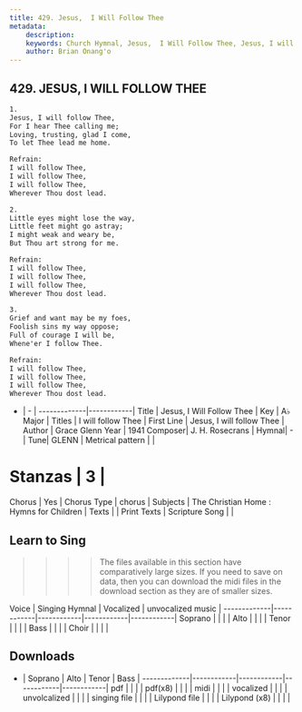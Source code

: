 ```yaml
---
title: 429. Jesus,  I Will Follow Thee
metadata:
    description: 
    keywords: Church Hymnal, Jesus,  I Will Follow Thee, Jesus, I will follow Thee, I will follow Thee
    author: Brian Onang'o
---
```



## 429. JESUS,  I WILL FOLLOW THEE

```txt
1.
Jesus, I will follow Thee, 
For I hear Thee calling me; 
Loving, trusting, glad I come, 
To let Thee lead me home. 

Refrain:
I will follow Thee, 
I will follow Thee, 
I will follow Thee, 
Wherever Thou dost lead. 

2.
Little eyes might lose the way, 
Little feet might go astray; 
I might weak and weary be, 
But Thou art strong for me. 

Refrain:
I will follow Thee, 
I will follow Thee, 
I will follow Thee, 
Wherever Thou dost lead. 

3.
Grief and want may be my foes, 
Foolish sins my way oppose; 
Full of courage I will be, 
Whene'er I follow Thee.

Refrain:
I will follow Thee, 
I will follow Thee, 
I will follow Thee, 
Wherever Thou dost lead. 

```

- |   -  |
-------------|------------|
Title | Jesus,  I Will Follow Thee |
Key | A♭ Major |
Titles | I will follow Thee |
First Line | Jesus, I will follow Thee |
Author | Grace Glenn
Year | 1941
Composer| J. H. Rosecrans |
Hymnal|  - |
Tune| GLENN |
Metrical pattern | |
# Stanzas | 3 |
Chorus | Yes |
Chorus Type | chorus |
Subjects | The Christian Home : Hymns for Children |
Texts |  |
Print Texts | 
Scripture Song |  |
  
## Learn to Sing

>>>> The files available in this section have comparatively large sizes. If you need to save on data, then you can download the midi files in the download section as they are of smaller sizes.

Voice |  Singing Hymnal | Vocalized | unvocalized music |
-------------|------------|------------|------------|------------|
Soprano | | | |
Alto | | | |
Tenor | | | |
Bass | | | |
Choir | | | |

## Downloads

- |  Soprano | Alto | Tenor | Bass |
-------------|------------|------------|------------|------------|
pdf | | | |
pdf(x8) | | | |
midi | | | |
vocalized | | | |
unvolcalized | | | |
singing file | | | |
Lilypond file | | | |
Lilypond (x8) | | | |
  